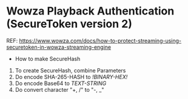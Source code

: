 # Wowza Playback Authentication (SecureToken version 2)

REF: https://www.wowza.com/docs/how-to-protect-streaming-using-securetoken-in-wowza-streaming-engine

* How to make SecureHash
1. To create SecureHash, combine Parameters
2. Do encode SHA-265-HASH to *!BINARY-HEX!*
3. Do encode Base64 to *TEXT-STRING*
4. Do convert character "+, /" to "-, _"
